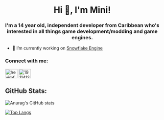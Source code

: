 <h1 align="center">Hi 👋, I'm Mini!</h1>
<h3 align="center">I'm a 14 year old, independent developer from Caribbean who's interested in all things game development/modding and game engines.</h3>

- 🔭 I’m currently working on [Snowflake Engine]([https://github.com/vkMini/SnowflakeEngine](https://github.com/vkMini/SnowflakeEngine))

<h3 align="left">Connect with me:</h3>
<p align="left">
<a href="https://twitter.com/vkMiniOfficial" target="blank"><img align="center" src="https://raw.githubusercontent.com/rahuldkjain/github-profile-readme-generator/master/src/images/icons/Social/twitter.svg" alt="heyimfxbric" height="30" width="40" /></a>
<a href="https://stackoverflow.com/users/19114125" target="blank"><img align="center" src="https://raw.githubusercontent.com/rahuldkjain/github-profile-readme-generator/master/src/images/icons/Social/stack-overflow.svg" alt="19114125" height="30" width="40" /></a>
</p>

<h2 align="left">GitHub Stats:</h2>

![Anurag's GitHub stats](https://github-readme-stats.vercel.app/api?username=vkMini&show_icons=true&theme=dark)

[![Top Langs](https://github-readme-stats.vercel.app/api/top-langs/?username=vkMini&langs_count=8)](https://github.com/anuraghazra/github-readme-stats)
